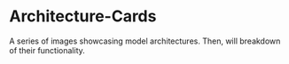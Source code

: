 # Architecture-Cards
A series of images showcasing model architectures. Then, will breakdown of their functionality.
